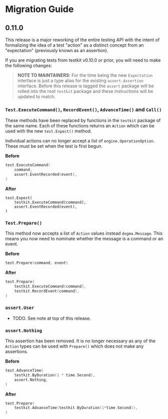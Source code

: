 # Migration Guide

## 0.11.0

This release is a major reworking of the entire testing API with the intent of
formalizing the idea of a test "action" as a distinct concept from an
"expectation" (previously known as an assertion).

If you are migrating tests from testkit v0.10.0 or prior, you will need to make
the following changes:

> **NOTE TO MAINTAINERS:** For the time being the new `Expectation` interface is just
a type alias for the existing `assert.Assertion` interface. Before this release
is tagged the `assert` package will be rolled into the root `testkit` package
and these instructions will be updated to match.

### `Test.ExecuteCommand()`, `RecordEvent()`, `AdvanceTime()` and `Call()`

These methods have been replaced by functions in the `testkit` package of the
same name. Each of these functions returns an `Action` which can be used with
the new `test.Expect()` method.

Individual actions can no longer accept a list of `engine.OperationOption`.
These must be set when the test is first begun.

**Before**
```go
test.ExecuteCommand(
    command,
    assert.EventRecorded(event),
)
```

**After**
```
test.Expect(
    testkit.ExecuteCommand(command),
    assert.EventRecorded(event),
)
```

### `Test.Prepare()`

This method now accepts a list of `Action` values instead `dogma.Message`. This
means you now need to nominate whether the message is a command or an event.

**Before**
```go
test.Prepare(command, event)
```

**After**
```go
test.Prepare(
    testkit.ExecuteCommand(command),
    testkit.RecordEvent(command),
)
```

### `assert.User`

- TODO. See note at top of this release.

### `assert.Nothing`

This assertion has been removed. It is no longer necessary as any of the
`Action` types can be used with `Prepare()` which does not make any assertions.

**Before**
```go
test.AdvanceTime(
    testkit.ByDuration(1 * time.Second),
    assert.Nothing,
)
```

**After**
```go
test.Prepare(
    testkit.AdvanceTime(testkit.ByDuration(1*time.Second)),
)
```
